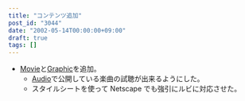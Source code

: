 ```yaml
---
title: "コンテンツ追加"
post_id: "3044"
date: "2002-05-14T00:00:00+09:00"
draft: true
tags: []
---
```



* [Movie](/tag/videos)と[Graphic](/category/products/illustration)を追加。
  * [Audio](/category/products/musics)で公開している楽曲の試聴が出来るようにした。
  * スタイルシートを使って Netscape でも強引にルビに対応させた。
